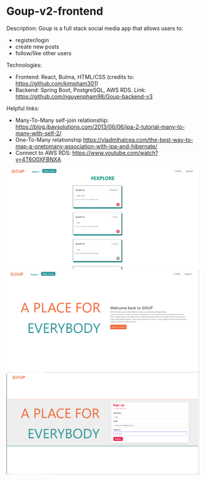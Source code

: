 # Goup-v2-frontend
Description:
Goup is a full stack social media app that allows users to:
- register/login
- create new posts
- follow/like other users

Technologies: 
- Frontend: React, Bulma, HTML/CSS (credits to: https://github.com/kimpham301)
- Backend: Spring Boot, PostgreSQL, AWS RDS. Link: https://github.com/nguyenpham98/Goup-backend-v3

Helpful links: 
- Many-To-Many self-join relationship: https://blog.jbaysolutions.com/2013/06/06/jpa-2-tutorial-many-to-many-with-self-2/
- One-To-Many relationship https://vladmihalcea.com/the-best-way-to-map-a-onetomany-association-with-jpa-and-hibernate/
- Connect to AWS RDS: https://www.youtube.com/watch?v=4T6O0XFBNXA

![HomePage](/src/screenshots/home.png)
![LandingPage](/src/screenshots/landing.png)
![LoginPage](/src/screenshots/login.png)


